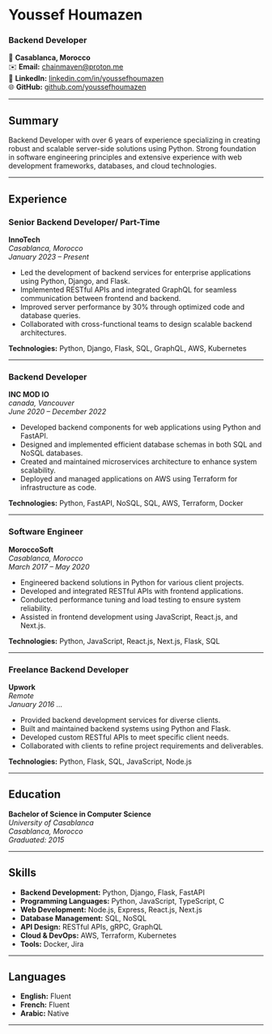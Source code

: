# Youssef Houmazen

### Backend Developer

📍 **Casablanca, Morocco**  
✉️ **Email:** [chainmaven@proton.me](mailto:chainmaven@proton.me)  
💼 **LinkedIn:** [linkedin.com/in/youssefhoumazen](https://www.linkedin.com/in/youssef-houmazen-395267150/)  
🌐 **GitHub:** [github.com/youssefhoumazen]([https://github.com/youssefhoumazen](https://github.com/recon-cyber))

---

## Summary

Backend Developer with over 6 years of experience specializing in creating robust and scalable server-side solutions using Python. Strong foundation in software engineering principles and extensive experience with web development frameworks, databases, and cloud technologies.

---

## Experience

### **Senior Backend Developer/ Part-Time**  
**InnoTech**  
*Casablanca, Morocco*  
*January 2023 – Present*

- Led the development of backend services for enterprise applications using Python, Django, and Flask.
- Implemented RESTful APIs and integrated GraphQL for seamless communication between frontend and backend.
- Improved server performance by 30% through optimized code and database queries.
- Collaborated with cross-functional teams to design scalable backend architectures.

**Technologies:** Python, Django, Flask, SQL, GraphQL, AWS, Kubernetes

---

### **Backend Developer**  
**INC MOD IO**  
*canada, Vancouver*  
*June 2020 – December 2022*

- Developed backend components for web applications using Python and FastAPI.
- Designed and implemented efficient database schemas in both SQL and NoSQL databases.
- Created and maintained microservices architecture to enhance system scalability.
- Deployed and managed applications on AWS using Terraform for infrastructure as code.

**Technologies:** Python, FastAPI, NoSQL, SQL, AWS, Terraform, Docker

---

### **Software Engineer**  
**MoroccoSoft**  
*Casablanca, Morocco*  
*March 2017 – May 2020*

- Engineered backend solutions in Python for various client projects.
- Developed and integrated RESTful APIs with frontend applications.
- Conducted performance tuning and load testing to ensure system reliability.
- Assisted in frontend development using JavaScript, React.js, and Next.js.

**Technologies:** Python, JavaScript, React.js, Next.js, Flask, SQL

---

### **Freelance Backend Developer**  
**Upwork**  
*Remote*  
*January 2016 ...*

- Provided backend development services for diverse clients.
- Built and maintained backend systems using Python and Flask.
- Developed custom RESTful APIs to meet specific client needs.
- Collaborated with clients to refine project requirements and deliverables.

**Technologies:** Python, Flask, SQL, JavaScript, Node.js

---

## Education

**Bachelor of Science in Computer Science**  
*University of Casablanca*  
*Casablanca, Morocco*  
*Graduated: 2015*

---

## Skills

- **Backend Development:** Python, Django, Flask, FastAPI
- **Programming Languages:** Python, JavaScript, TypeScript, C
- **Web Development:** Node.js, Express, React.js, Next.js
- **Database Management:** SQL, NoSQL
- **API Design:** RESTful APIs, gRPC, GraphQL
- **Cloud & DevOps:** AWS, Terraform, Kubernetes
- **Tools:** Docker, Jira


---

## Languages

- **English:** Fluent
- **French:** Fluent
- **Arabic:** Native

---

